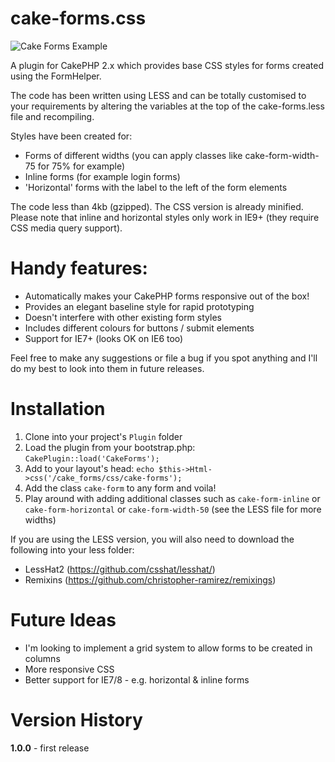 cake-forms.css
==============

![Cake Forms Example](http://i40.tinypic.com/2llzibt.jpg)

A plugin for CakePHP 2.x which provides base CSS styles for forms created using the FormHelper. 

The code has been written using LESS and can be totally customised to your requirements by altering the variables at the top of the cake-forms.less file and recompiling.

Styles have been created for:
- Forms of different widths (you can apply classes like cake-form-width-75 for 75% for example)
- Inline forms (for example login forms)
- 'Horizontal' forms with the label to the left of the form elements

The code less than 4kb (gzipped). The CSS version is already minified. Please note that inline and horizontal styles only work in IE9+ (they require CSS media query support).

Handy features:
===============
- Automatically makes your CakePHP forms responsive out of the box!
- Provides an elegant baseline style for rapid prototyping
- Doesn't interfere with other existing form styles
- Includes different colours for buttons / submit elements
- Support for IE7+ (looks OK on IE6 too)

Feel free to make any suggestions or file a bug if you spot anything and I'll do my best to look into them in future releases.

Installation
============
1. Clone into your project's `Plugin` folder
2. Load the plugin from your bootstrap.php: `CakePlugin::load('CakeForms');`
3. Add to your layout's head: `echo $this->Html->css('/cake_forms/css/cake-forms');`
4. Add the class `cake-form` to any form and voila!
5. Play around with adding additional classes such as `cake-form-inline` or `cake-form-horizontal` or `cake-form-width-50` (see the LESS file for more widths)

If you are using the LESS version, you will also need to download the following into your less folder:
- LessHat2 (https://github.com/csshat/lesshat/)
- Remixins (https://github.com/christopher-ramirez/remixings)

Future Ideas
============
- I'm looking to implement a grid system to allow forms to be created in columns
- More responsive CSS
- Better support for IE7/8 - e.g. horizontal & inline forms 

Version History
===============
**1.0.0** - first release
